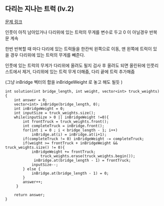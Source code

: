 ## 다리는 지나는 트럭 (lv.2)

[문제 링크](https://programmers.co.kr/learn/courses/30/lessons/42583)

인풋이 아직 남아있거나 다리위에 있는 트럭의 무게를 변수로 두고 0 이 아닐경우 반복문 계속

한번 반복할 때 마다 다리에 있는 트럭들을 한칸씩 왼쪽으로 이동, 맨 왼쪽에 트럭이 있을 경우 다리위에 있는 트럭의 무게를 빼준다. 

인풋에 있는 트럭의 무게가 다리위에 올려도 될지 검사 후 올려도 되면 올린뒤에 인풋리스트에서 제거, 다리위에 있는 트럭 무게 더해줌, 다리 끝에 트럭 추가해줌

(그냥 inBridge 벡터의 합을 inBridgeWeight 로 놓고 해도 될듯 )


```
int solution(int bridge_length, int weight, vector<int> truck_weights) {
    int answer = 0;
    vector<int> inBridge(bridge_length, 0);    
    int inBridgeWeight = 0;
    int inputSize = truck_weights.size();    
    while(inputSize > 0 || inBridgeWeight !=0){        
        int frontTruck = truck_weights.front();
        int completeTruck = inBridge.front(); 
        for(int i = 0 ; i < bridge_length - 1; i++)         
            inBridge.at(i) = inBridge.at(i+1);        
        if(completeTruck != 0) inBridgeWeight -= completeTruck;
        if(weight >= frontTruck + inBridgeWeight && truck_weights.size() != 0){              
            inBridgeWeight += frontTruck;            
                truck_weights.erase(truck_weights.begin());            
             inBridge.at(bridge_length - 1) = frontTruck;
            inputSize--;
        } else {            
            inBridge.at(bridge_length - 1) = 0;
        }
        answer++;        
     }
    
    return answer;
}
```
